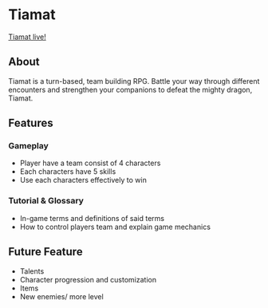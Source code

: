 # Tiamat
[Tiamat live!](https://khoa0101.github.io/Tiamat/)
## About
Tiamat is a turn-based, team building RPG. Battle your way through different encounters and strengthen your companions to defeat the mighty dragon, Tiamat.
## Features
### Gameplay
* Player have a team consist of 4 characters
* Each characters have 5 skills
* Use each characters effectively to win
### Tutorial & Glossary
* In-game terms and definitions of said terms
* How to control players team and explain game mechanics
## Future Feature
* Talents
* Character progression and customization
* Items
* New enemies/ more level 
